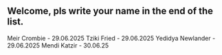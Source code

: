 ## Welcome, pls write your name in the end of the list.
Meir Crombie - 29.06.2025
Tziki Fried - 29.06.2025
Yedidya Newlander - 29.06.2025
Mendi Katzir - 30.06.25
